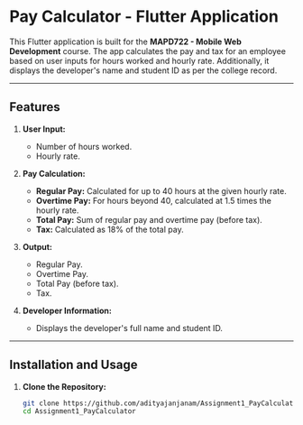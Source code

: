 # Pay Calculator - Flutter Application

This Flutter application is built for the **MAPD722 - Mobile Web Development** course. The app calculates the pay and tax for an employee based on user inputs for hours worked and hourly rate. Additionally, it displays the developer's name and student ID as per the college record.

---

## Features

1. **User Input:**
   - Number of hours worked.
   - Hourly rate.

2. **Pay Calculation:**
   - **Regular Pay:** Calculated for up to 40 hours at the given hourly rate.
   - **Overtime Pay:** For hours beyond 40, calculated at 1.5 times the hourly rate.
   - **Total Pay:** Sum of regular pay and overtime pay (before tax).
   - **Tax:** Calculated as 18% of the total pay.

3. **Output:**
   - Regular Pay.
   - Overtime Pay.
   - Total Pay (before tax).
   - Tax.

4. **Developer Information:**
   - Displays the developer's full name and student ID.

---

## Installation and Usage

1. **Clone the Repository:**
   ```bash
   git clone https://github.com/adityajanjanam/Assignment1_PayCalculator.git
   cd Assignment1_PayCalculator

